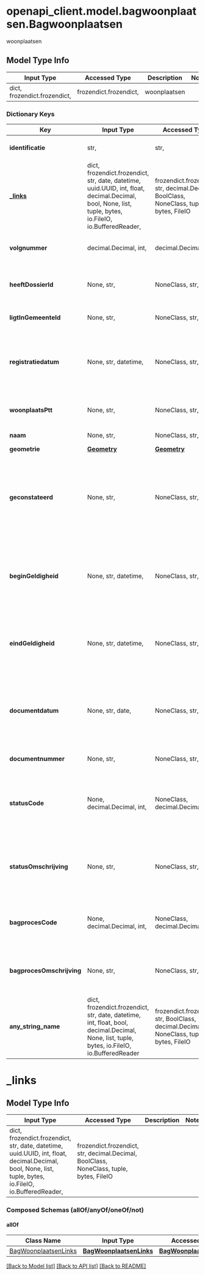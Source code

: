 # openapi_client.model.bagwoonplaatsen.Bagwoonplaatsen

woonplaatsen

## Model Type Info
Input Type | Accessed Type | Description | Notes
------------ | ------------- | ------------- | -------------
dict, frozendict.frozendict,  | frozendict.frozendict,  | woonplaatsen | 

### Dictionary Keys
Key | Input Type | Accessed Type | Description | Notes
------------ | ------------- | ------------- | ------------- | -------------
**identificatie** | str,  | str,  | Landelijke identificerende code 3594. | 
**[_links](#_links)** | dict, frozendict.frozendict, str, date, datetime, uuid.UUID, int, float, decimal.Decimal, bool, None, list, tuple, bytes, io.FileIO, io.BufferedReader,  | frozendict.frozendict, str, decimal.Decimal, BoolClass, NoneClass, tuple, bytes, FileIO |  | 
**volgnummer** | decimal.Decimal, int,  | decimal.Decimal,  | Uniek volgnummer van de toestand van het object. | value must be a 64 bit integer
**heeftDossierId** | None, str,  | NoneClass, str,  | Het dossier op basis waarvan het object is toegevoegd aan de registratie. | 
**ligtInGemeenteId** | None, str,  | NoneClass, str,  | De gemeente waarin de woonplaats ligt. | 
**registratiedatum** | None, str, datetime,  | NoneClass, str,  | De datum waarop de toestand is geregistreerd. | [optional] value must conform to RFC-3339 date-time
**woonplaatsPtt** | None, str,  | NoneClass, str,  | Woonplaatsnaam volgens de schrijfwijze van PostNL. | [optional] 
**naam** | None, str,  | NoneClass, str,  | Officiële naam woonplaats. | [optional] 
**geometrie** | [**Geometry**](Geometry.md) | [**Geometry**](Geometry.md) |  | [optional] 
**geconstateerd** | None, str,  | NoneClass, str,  | Dit geeft aan dat een WOONPLAATS in de registratie is opgenomen als gevolg van een feitelijke constatering en niet op basis van een regulier brondocument. | [optional] 
**beginGeldigheid** | None, str, datetime,  | NoneClass, str,  | De ingangsdatum van de geldigheid van een bepaalde combinatie van gegevens over een WOONPLAATS. | [optional] value must conform to RFC-3339 date-time
**eindGeldigheid** | None, str, datetime,  | NoneClass, str,  | De einddatum van de geldigheid van een bepaalde combinatie van gegevens over een WOONPLAATS. | [optional] value must conform to RFC-3339 date-time
**documentdatum** | None, str, date,  | NoneClass, str,  | De datum waarop het brondocument is vastgesteld. | [optional] value must conform to RFC-3339 full-date YYYY-MM-DD
**documentnummer** | None, str,  | NoneClass, str,  | Het unieke nummer van het brondocument. | [optional] 
**statusCode** | None, decimal.Decimal, int,  | NoneClass, decimal.Decimal,  | Levenscyclus van de woonplaats, Woonplaats aangewezen, Woonplaats ingetrokken. code | [optional] value must be a 64 bit integer
**statusOmschrijving** | None, str,  | NoneClass, str,  | Levenscyclus van de woonplaats, Woonplaats aangewezen, Woonplaats ingetrokken. omschrijving | [optional] 
**bagprocesCode** | None, decimal.Decimal, int,  | NoneClass, decimal.Decimal,  | Functionele handeling die ten grondslag ligt aan de gebeurtenis. code | [optional] value must be a 64 bit integer
**bagprocesOmschrijving** | None, str,  | NoneClass, str,  | Functionele handeling die ten grondslag ligt aan de gebeurtenis. omschrijving | [optional] 
**any_string_name** | dict, frozendict.frozendict, str, date, datetime, int, float, bool, decimal.Decimal, None, list, tuple, bytes, io.FileIO, io.BufferedReader | frozendict.frozendict, str, BoolClass, decimal.Decimal, NoneClass, tuple, bytes, FileIO | any string name can be used but the value must be the correct type | [optional]

# _links

## Model Type Info
Input Type | Accessed Type | Description | Notes
------------ | ------------- | ------------- | -------------
dict, frozendict.frozendict, str, date, datetime, uuid.UUID, int, float, decimal.Decimal, bool, None, list, tuple, bytes, io.FileIO, io.BufferedReader,  | frozendict.frozendict, str, decimal.Decimal, BoolClass, NoneClass, tuple, bytes, FileIO |  | 

### Composed Schemas (allOf/anyOf/oneOf/not)
#### allOf
Class Name | Input Type | Accessed Type | Description | Notes
------------- | ------------- | ------------- | ------------- | -------------
[BagWoonplaatsenLinks](BagWoonplaatsenLinks.md) | [**BagWoonplaatsenLinks**](BagWoonplaatsenLinks.md) | [**BagWoonplaatsenLinks**](BagWoonplaatsenLinks.md) |  | 

[[Back to Model list]](../../README.md#documentation-for-models) [[Back to API list]](../../README.md#documentation-for-api-endpoints) [[Back to README]](../../README.md)

